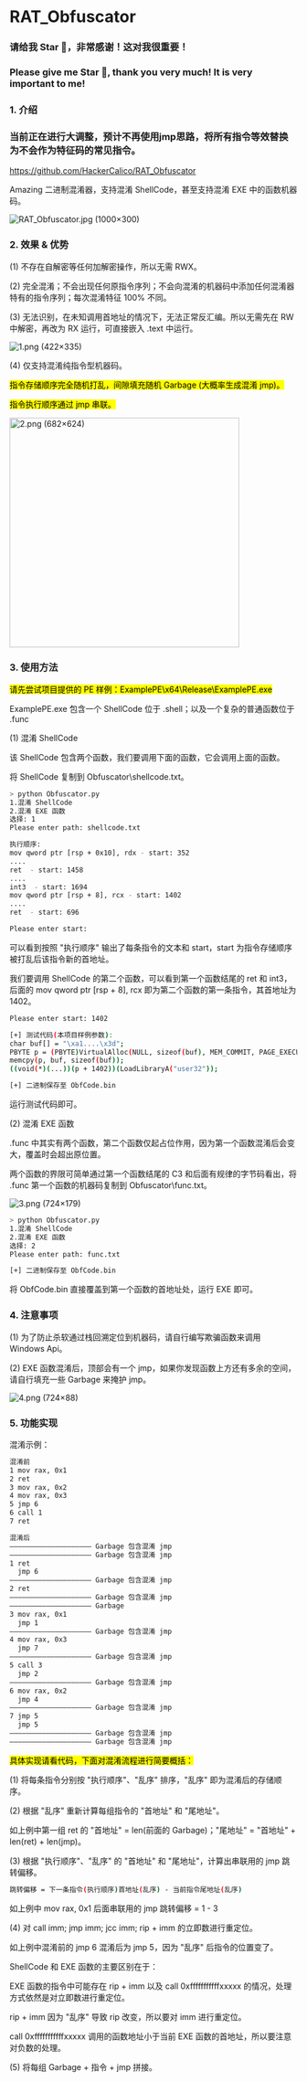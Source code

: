 # RAT_Obfuscator

### 请给我 Star 🌟，非常感谢！这对我很重要！

### Please give me Star 🌟, thank you very much! It is very important to me!

### 1. 介绍

### 当前正在进行大调整，预计不再使用jmp思路，将所有指令等效替换为不会作为特征码的常见指令。

https://github.com/HackerCalico/RAT_Obfuscator

Amazing 二进制混淆器，支持混淆 ShellCode，甚至支持混淆 EXE 中的函数机器码。

![RAT_Obfuscator.jpg (1000×300)](https://raw.githubusercontent.com/HackerCalico/RAT_Obfuscator/refs/heads/main/Image/RAT_Obfuscator.jpg)

### 2. 效果 & 优势

(1) 不存在自解密等任何加解密操作，所以无需 RWX。

(2) 完全混淆；不会出现任何原指令序列；不会向混淆的机器码中添加任何混淆器特有的指令序列；每次混淆特征 100% 不同。

(3) 无法识别，在未知调用首地址的情况下，无法正常反汇编。所以无需先在 RW 中解密，再改为 RX 运行，可直接嵌入 .text 中运行。

![1.png (422×335)](https://raw.githubusercontent.com/HackerCalico/RAT_Obfuscator/refs/heads/main/Image/1.png)

(4) 仅支持混淆纯指令型机器码。

<mark>指令存储顺序完全随机打乱，间隙填充随机 Garbage (大概率生成混淆 jmp)。</mark>

<mark>指令执行顺序通过 jmp 串联。</mark>

<img src="https://raw.githubusercontent.com/HackerCalico/RAT_Obfuscator/refs/heads/main/Image/2.png" title="" alt="2.png (682×624)" width="402">

### 3. 使用方法

<mark>请先尝试项目提供的 PE 样例：ExamplePE\x64\Release\ExamplePE.exe</mark>

ExamplePE.exe 包含一个 ShellCode 位于 .shell；以及一个复杂的普通函数位于 .func

(1) 混淆 ShellCode

该 ShellCode 包含两个函数，我们要调用下面的函数，它会调用上面的函数。

将 ShellCode 复制到 Obfuscator\shellcode.txt。

```bash
> python Obfuscator.py
1.混淆 ShellCode
2.混淆 EXE 函数
选择: 1
Please enter path: shellcode.txt

执行顺序:
mov qword ptr [rsp + 0x10], rdx - start: 352
....
ret  - start: 1458
....
int3  - start: 1694
mov qword ptr [rsp + 8], rcx - start: 1402
....
ret  - start: 696

Please enter start:
```

可以看到按照 "执行顺序" 输出了每条指令的文本和 start，start 为指令存储顺序被打乱后该指令新的首地址。

我们要调用 ShellCode 的第二个函数，可以看到第一个函数结尾的 ret 和 int3，后面的 mov qword ptr [rsp + 8], rcx 即为第二个函数的第一条指令，其首地址为 1402。

```bash
Please enter start: 1402

[+] 测试代码(本项目样例参数):
char buf[] = "\xa1....\x3d";
PBYTE p = (PBYTE)VirtualAlloc(NULL, sizeof(buf), MEM_COMMIT, PAGE_EXECUTE_READWRITE);
memcpy(p, buf, sizeof(buf));
((void(*)(...))(p + 1402))(LoadLibraryA("user32"));

[+] 二进制保存至 ObfCode.bin
```

运行测试代码即可。

(2) 混淆 EXE 函数

.func 中其实有两个函数，第二个函数仅起占位作用，因为第一个函数混淆后会变大，覆盖时会超出原位置。

两个函数的界限可简单通过第一个函数结尾的 C3 和后面有规律的字节码看出，将 .func 第一个函数的机器码复制到 Obfuscator\func.txt。

![3.png (724×179)](https://raw.githubusercontent.com/HackerCalico/RAT_Obfuscator/refs/heads/main/Image/3.png)

```bash
> python Obfuscator.py
1.混淆 ShellCode
2.混淆 EXE 函数
选择: 2
Please enter path: func.txt

[+] 二进制保存至 ObfCode.bin
```

将 ObfCode.bin 直接覆盖到第一个函数的首地址处，运行 EXE 即可。

### 4. 注意事项

(1) 为了防止杀软通过栈回溯定位到机器码，请自行编写欺骗函数来调用 Windows Api。

(2) EXE 函数混淆后，顶部会有一个 jmp，如果你发现函数上方还有多余的空间，请自行填充一些 Garbage 来掩护 jmp。

![4.png (724×88)](https://raw.githubusercontent.com/HackerCalico/RAT_Obfuscator/refs/heads/main/Image/4.png)

### 5. 功能实现

混淆示例：

```bash
混淆前
1 mov rax, 0x1
2 ret
3 mov rax, 0x2
4 mov rax, 0x3
5 jmp 6
6 call 1
7 ret
```

```bash
混淆后
———————————————————— Garbage 包含混淆 jmp
———————————————————— Garbage 包含混淆 jmp
1 ret
  jmp 6
———————————————————— Garbage 包含混淆 jmp
2 ret
———————————————————— Garbage 包含混淆 jmp
———————————————————— Garbage
3 mov rax, 0x1
  jmp 1
———————————————————— Garbage 包含混淆 jmp
4 mov rax, 0x3
  jmp 7
———————————————————— Garbage 包含混淆 jmp
5 call 3
  jmp 2
———————————————————— Garbage 包含混淆 jmp
6 mov rax, 0x2
  jmp 4
———————————————————— Garbage 包含混淆 jmp
7 jmp 5
  jmp 5
———————————————————— Garbage 包含混淆 jmp
———————————————————— Garbage 包含混淆 jmp
```

<mark>具体实现请看代码，下面对混淆流程进行简要概括：</mark>

(1) 将每条指令分别按 "执行顺序"、"乱序" 排序，"乱序" 即为混淆后的存储顺序。

(2) 根据 "乱序" 重新计算每组指令的 "首地址" 和 "尾地址"。

如上例中第一组 ret 的 "首地址" = len(前面的 Garbage)；"尾地址" = "首地址" + len(ret) + len(jmp)。

(3) 根据 "执行顺序"、"乱序" 的 "首地址" 和 "尾地址"，计算出串联用的 jmp 跳转偏移。

```bash
跳转偏移 = 下一条指令(执行顺序)首地址(乱序) - 当前指令尾地址(乱序)
```

如上例中 mov rax, 0x1 后面串联用的 jmp 跳转偏移 = 1 - 3

(4) 对 call imm; jmp imm; jcc imm; rip + imm 的立即数进行重定位。

如上例中混淆前的 jmp 6 混淆后为 jmp 5，因为 "乱序" 后指令的位置变了。

ShellCode 和 EXE 函数的主要区别在于：

EXE 函数的指令中可能存在 rip + imm  以及 call 0xfffffffffffxxxxx 的情况，处理方式依然是对立即数进行重定位。

rip + imm 因为 "乱序" 导致 rip 改变，所以要对 imm 进行重定位。

call 0xfffffffffffxxxxx 调用的函数地址小于当前 EXE 函数的首地址，所以要注意对负数的处理。

(5) 将每组 Garbage + 指令 + jmp 拼接。
